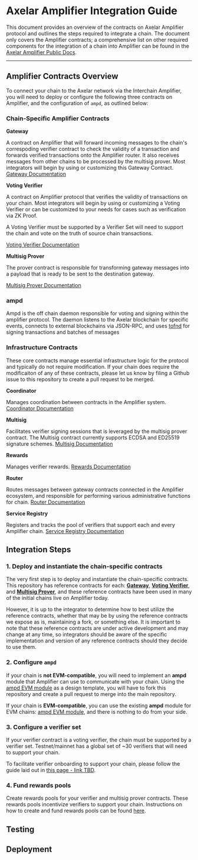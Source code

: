 # Axelar Amplifier Integration Guide

This document provides an overview of the contracts on Axelar Amplifier protocol and outlines the steps required to integrate a chain. The document only covers the Amplifier contracts; a comprehensive list on other required components for the integration of a chain into Amplifier can be found in the [Axelar Amplifier Public Docs](https://docs.axelar.dev/dev/amplifier/chain-integration/introduction/).

---

## Amplifier Contracts Overview

To connect your chain to the Axelar network via the Interchain Amplifier, you will need to deploy or configure the following three contracts on Amplifier, and the configuration of `ampd`, as outlined below:

### Chain-Specific Amplifier Contracts

**Gateway**  

A contract on Amplifier that will forward incoming messages to the chain's correspoding verifier contract to check the validity of a transaction and forwards verified transactions onto the Amplifier router. It also receives messages from other chains to be processed by the multisig prover.
Most integrators will begin by using or customizing this Gateway Contract.
[Gateway Documentation](../doc/src/contracts/gateway.md)

**Voting Verifier**  

A contract on Amplifier protocol that verifies the validity of transactions on your chain. Most integrators will begin by using or customizing a Voting Verifier or can be customized to your needs for cases such as verification via ZK Proof.

A Voting Verifier must be supported by a Verifier Set will need to support the chain and vote on the truth of source chain transactions. 

[Voting Verifier Documentation](../doc/src/contracts/voting_verifier.md)

**Multisig Prover**  

The prover contract is responsible for transforming gateway messages into a payload that is ready to be sent to the destination gateway.

[Multisig Prover Documentation](../doc/src/contracts/multisig_prover.md)


### ampd

Ampd is the off chain daemon responsible for voting and signing within the amplifier protocol. The daemon listens to the Axelar blockchain for specific events, connects to external blockchains via JSON-RPC, and uses [tofnd](https://github.com/axelarnetwork/tofnd) for signing transactions and batches of messages


### Infrastructure Contracts

These core contracts manage essential infrastructure logic for the protocol and typically do not require modification. If your chain does require the modificaiton of any of these contracts, please let us know by filing a Github issue to this repository to create a pull request to be merged. 

**Coordinator**  

Manages coordination between contracts in the Amplifier system. [Coordinator Documentation](../doc/src/contracts/coordinator.md)

**Multisig**  

Facilitates verifier signing sessions that is leveraged by the multisig prover contract. The Multisig contract currently supports ECDSA and ED25519 signature schemes. [Multisig Documentation](../doc/src/contracts/multisig.md)

**Rewards**  

Manages verifier rewards. [Rewards Documentation](../doc/src/contracts/rewards.md)

**Router**  

Routes messages between gateway contracts connected in the Amplifier ecosystem, and responsible for performing various administrative functions for chain. [Router Documentation](../doc/src/contracts/router.md)

**Service Registry**  

Registers and tracks the pool of verifiers that support each and every Amplifier chain. [Service Registry Documentation](../doc/src/contracts/service_registry.md)

## Integration Steps

### 1. Deploy and instantiate the chain-specific contracts

The very first step is to deploy and instantiate the chain-specific contracts. This repository has reference contracts for each: [**Gateway**](../contracts/gateway), [**Voting Verifier**](../contracts/voting-verifier), and [**Multisig Prover**](../contracts/multisig-prover), and these reference contracts have been used in many of the initial chains live on Amplifier today. 

However, it is up to the integrator to determine how to best utilize the reference contracts, whether that may be by using the reference contracts we expose as is, maintaining a fork, or something else. It is important to note that these reference contracts are under active development and may change at any time, so integrators should be aware of the specific implementation and version of any reference contracts should they decide to use them.

### 2. Configure `ampd`

If your chain is **not EVM-compatible**, you will need to implement an **ampd** module that Amplifier can use to communicate with your chain. Using the [ampd EVM module](../ampd/src/evm) as a design template, you will have to fork this repository and create a pull request to merge into the main repository.

If your chain is **EVM-compatible**, you can use the existing **ampd** module for EVM chains: [ampd EVM module](../ampd/src/evm), and there is nothing to do from your side.

### 3. Configure a verifier set

If your verifier contract is a voting verifier, the chain must be supported by a verifier set. Testnet/mainnet has a global set of ~30 verifiers that will need to support your chain. 

To facilitate verifier onboarding to support your chain, please follow the guide laid out in [this page - link TBD]().

### 4. Fund rewards pools

Create rewards pools for your verifier and multisig prover contracts. These rewards pools incentivize verifiers to support your chain. Instructions on how to create and fund rewards pools can be found [here](https://docs.axelar.dev/dev/amplifier/add-rewards).

## Testing

## Deployment
